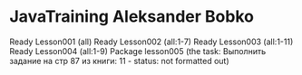# JavaTraining Aleksander Bobko
Ready Lesson001 (all)
Ready Lesson002 (all:1-7)
Ready Lesson003 (all:1-11)
Ready Lesson004 (all:1-9)
Package lesson005 (the task: Выполнить задание на стр 87 из книги: 11 - status: not formatted out)